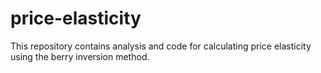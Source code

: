 # price-elasticity
This repository contains analysis and code for calculating price elasticity using the berry inversion method.
